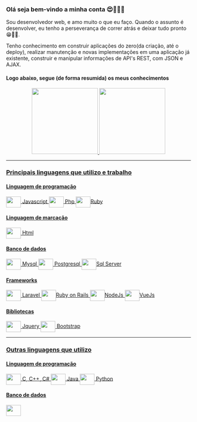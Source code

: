 <h3>Olá seja bem-vindo a minha conta 😍😬👨‍💻</h3>
<p>Sou desenvolvedor web, e amo muito o que eu faço. Quando o assunto é desenvolver, eu tenho a perseverança de correr atrás e deixar tudo pronto 😁✊🏼.</p>
<p>Tenho conhecimento em construir aplicações do zero(da criação, até o deploy), realizar manutenção e novas implementações em uma aplicação já existente, construir e  manipular informações de API's REST, com JSON e AJAX.</p>
<h4>Logo abaixo, segue (de forma resumida) os meus conhecimentos</h4>

<div align="center">
  <a href="https://github.com/victor9743">
  <img height="180em" src="https://github-readme-stats.vercel.app/api?username=victor9743&show_icons=true&theme=outrun&include_all_commits=true&count_private=true"/>
  <img height="180em" src="https://github-readme-stats.vercel.app/api/top-langs/?username=victor9743&layout=compact&langs_count=7&theme=outrun"/>
</div>
  <hr>
<div>
  <h3>Principais linguagens que utilizo e trabalho</h3>
  <h4>Linguagem de programação</h4>
  <div>
     <img align="center" height="30" width="40"  src="https://cdn.jsdelivr.net/gh/devicons/devicon/icons/javascript/javascript-plain.svg" /> Javascript <img align="center" height="30" width="40" src="https://cdn.jsdelivr.net/gh/devicons/devicon/icons/php/php-plain.svg" /> Php
      <img align="center" height="30" width="40"  src="https://cdn.jsdelivr.net/gh/devicons/devicon/icons/ruby/ruby-plain-wordmark.svg" />Ruby
  </div>    
  <h4>Linguagem de marcação</h4>
  <div>
    <img align="center" height="30" width="40" src="https://cdn.jsdelivr.net/gh/devicons/devicon/icons/html5/html5-original-wordmark.svg" /> Html
  </div>
  <h4>Banco de dados</h4>
  <div>
    <img align="center" height="30" width="40" src="https://cdn.jsdelivr.net/gh/devicons/devicon/icons/mysql/mysql-original-wordmark.svg" /> Mysql
    <img align="center" height="30" width="40" src="https://cdn.jsdelivr.net/gh/devicons/devicon/icons/postgresql/postgresql-original-wordmark.svg" /> Postgresql 
    <img align="center" height="30" width="40" src="https://cdn.jsdelivr.net/gh/devicons/devicon/icons/microsoftsqlserver/microsoftsqlserver-plain-wordmark.svg" />Sql Server
  </div>
  <h4>Frameworks</h4>
  <div>
    <img align="center" height="30" width="40" src="https://cdn.jsdelivr.net/gh/devicons/devicon/icons/laravel/laravel-plain-wordmark.svg" /> Laravel
    <img align="center" height="30" width="40" src="https://cdn.jsdelivr.net/gh/devicons/devicon/icons/rails/rails-plain-wordmark.svg" />Ruby on Rails  
    <img align="center" height="30" width="40" src="https://cdn.jsdelivr.net/gh/devicons/devicon/icons/nodejs/nodejs-original-wordmark.svg" />NodeJs
    <img align="center" height="30" width="40" src="https://cdn.jsdelivr.net/gh/devicons/devicon/icons/vuejs/vuejs-original-wordmark.svg" />VueJs         
  </div>
  <h4>Bibliotecas</h4>
  <div>
    <img align="center" height="30" width="40" src="https://cdn.jsdelivr.net/gh/devicons/devicon/icons/jquery/jquery-original-wordmark.svg" /> Jquery
    <img align="center" height="30" width="40" src="https://cdn.jsdelivr.net/gh/devicons/devicon/icons/bootstrap/bootstrap-original.svg" /> Bootstrap    
  </div>
</div>
<div>
  <hr>
  <h3>Outras linguagens que utilizo</h3>
  <h4>Linguagem de programação</h4>
  <div>
    <img align="center" height="30" width="40" src="https://cdn.jsdelivr.net/gh/devicons/devicon/icons/c/c-original.svg" /> C, C++, C#
    <img align="center" height="30" width="40" src="https://cdn.jsdelivr.net/gh/devicons/devicon/icons/java/java-original-wordmark.svg" /> Java
    <img align="center" height="30" width="40" src="https://cdn.jsdelivr.net/gh/devicons/devicon/icons/python/python-original-wordmark.svg" /> Python      
  </div>
  <h4>Banco de dados</h4>
  <div>
    <img align="center" height="30" width="40" src="https://cdn.jsdelivr.net/gh/devicons/devicon/icons/mongodb/mongodb-original-wordmark.svg" />      
  </div>
</div>

  
 
  
          
          



